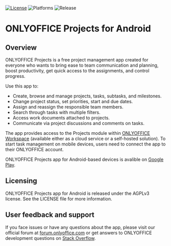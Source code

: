 [![License](https://img.shields.io/badge/License-GNU%20AGPL%20V3-green.svg?style=flat)](https://www.gnu.org/licenses/agpl-3.0.en.html) ![Platforms](https://img.shields.io/badge/Platforms-Android-lightgrey.svg)
![Release](https://img.shields.io/badge/Release-v1.0-blue.svg?style=flat)

# ONLYOFFICE Projects for Android

## Overview

ONLYOFFICE Projects is a free project management app created for everyone who wants to bring ease to team communication and planning, boost productivity, get quick access to the assignments, and control progress.

Use this app to:
* Create, browse and manage projects, tasks, subtasks, and milestones.
* Change project status, set priorities, start and due dates. 
* Assign and reassign the responsible team members.
* Search through tasks with multiple filters.
* Access work documents attached to projects.
* Communicate via project discussions and comments on tasks.

The app provides access to the Projects module within [ONLYOFFICE Workspace](https://www.onlyoffice.com/workspace.aspx) (available either as a cloud service or a self-hosted solution). To start task management on mobile devices, users need to connect the app to their ONLYOFFICE account.

ONLYOFFICE Projects app for Android-based devices is avalible on [Google Play](https://play.google.com/store/apps/details?id=com.onlyoffice.projects).

## Licensing

ONLYOFFICE Projects app for Android is released under the AGPLv3 license. See the LICENSE file for more information.

## User feedback and support

If you face issues or have any questions about the app, please visit our official forum at [forum.onlyoffice.com][1] or get answers to ONLYOFFICE development questions on [Stack Overflow][2].

  [1]: https://forum.onlyoffice.com
  [2]: http://stackoverflow.com/questions/tagged/onlyoffice
